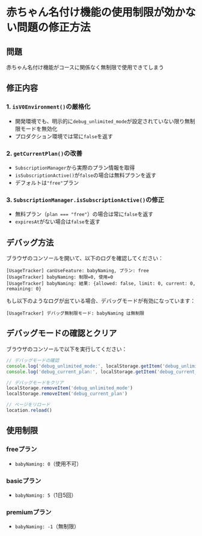 # 赤ちゃん名付け機能の使用制限が効かない問題の修正方法

## 問題
赤ちゃん名付け機能がコースに関係なく無制限で使用できてしまう

## 修正内容

### 1. `isV0Environment()`の厳格化
- 開発環境でも、明示的に`debug_unlimited_mode`が設定されていない限り無制限モードを無効化
- プロダクション環境では常に`false`を返す

### 2. `getCurrentPlan()`の改善
- `SubscriptionManager`から実際のプラン情報を取得
- `isSubscriptionActive()`が`false`の場合は無料プランを返す
- デフォルトは`"free"`プラン

### 3. `SubscriptionManager.isSubscriptionActive()`の修正
- 無料プラン（`plan === "free"`）の場合は常に`false`を返す
- `expiresAt`がない場合は`false`を返す

## デバッグ方法

ブラウザのコンソールを開いて、以下のログを確認してください：

```
[UsageTracker] canUseFeature: babyNaming, プラン: free
[UsageTracker] babyNaming: 制限=0, 使用=0
[UsageTracker] babyNaming: 結果: {allowed: false, limit: 0, current: 0, remaining: 0}
```

もし以下のようなログが出ている場合、デバッグモードが有効になっています：

```
[UsageTracker] デバッグ無制限モード: babyNaming は無制限
```

## デバッグモードの確認とクリア

ブラウザのコンソールで以下を実行してください：

```javascript
// デバッグモードの確認
console.log('debug_unlimited_mode:', localStorage.getItem('debug_unlimited_mode'))
console.log('debug_current_plan:', localStorage.getItem('debug_current_plan'))

// デバッグモードをクリア
localStorage.removeItem('debug_unlimited_mode')
localStorage.removeItem('debug_current_plan')

// ページをリロード
location.reload()
```

## 使用制限

### freeプラン
- `babyNaming: 0`（使用不可）

### basicプラン
- `babyNaming: 5`（1日5回）

### premiumプラン
- `babyNaming: -1`（無制限）





